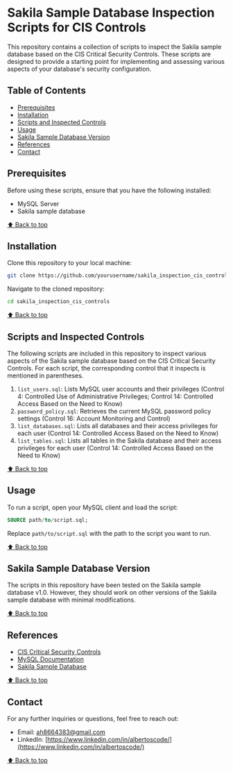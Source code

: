 # Sakila Sample Database Inspection Scripts for CIS Controls

This repository contains a collection of scripts to inspect the Sakila sample database based on the CIS Critical Security Controls. These scripts are designed to provide a starting point for implementing and assessing various aspects of your database's security configuration.

## Table of Contents

- [Prerequisites](#prerequisites)
- [Installation](#installation)
- [Scripts and Inspected Controls](#scripts-and-inspected-controls)
- [Usage](#usage)
- [Sakila Sample Database Version](#sakila-sample-database-version)
- [References](#references)
- [Contact](#contact)

## Prerequisites

Before using these scripts, ensure that you have the following installed:

- MySQL Server
- Sakila sample database

[⬆️ Back to top](#sakila-sample-database-inspection-scripts-for-cis-controls)

## Installation

Clone this repository to your local machine:

```bash
git clone https://github.com/yourusername/sakila_inspection_cis_controls.git
```

Navigate to the cloned repository:

```bash
cd sakila_inspection_cis_controls
```

[⬆️ Back to top](#sakila-sample-database-inspection-scripts-for-cis-controls)

## Scripts and Inspected Controls

The following scripts are included in this repository to inspect various aspects of the Sakila sample database based on the CIS Critical Security Controls. For each script, the corresponding control that it inspects is mentioned in parentheses.

1. `list_users.sql`: Lists MySQL user accounts and their privileges (Control 4: Controlled Use of Administrative Privileges; Control 14: Controlled Access Based on the Need to Know)
2. `password_policy.sql`: Retrieves the current MySQL password policy settings (Control 16: Account Monitoring and Control)
3. `list_databases.sql`: Lists all databases and their access privileges for each user (Control 14: Controlled Access Based on the Need to Know)
4. `list_tables.sql`: Lists all tables in the Sakila database and their access privileges for each user (Control 14: Controlled Access Based on the Need to Know)

[⬆️ Back to top](#sakila-sample-database-inspection-scripts-for-cis-controls)

## Usage

To run a script, open your MySQL client and load the script:

```sql
SOURCE path/to/script.sql;
```

Replace `path/to/script.sql` with the path to the script you want to run.

[⬆️ Back to top](#sakila-sample-database-inspection-scripts-for-cis-controls)

## Sakila Sample Database Version

The scripts in this repository have been tested on the Sakila sample database v1.0. However, they should work on other versions of the Sakila sample database with minimal modifications.

[⬆️ Back to top](#sakila-sample-database-inspection-scripts-for-cis-controls)

## References

- [CIS Critical Security Controls](https://www.cisecurity.org/controls/cis-controls-list/)
- [MySQL Documentation](https://dev.mysql.com/doc/)
- [Sakila Sample Database](https://dev.mysql.com/doc/sakila/en/)

[⬆️ Back to top](#sakila-sample-database-inspection-scripts-for-cis-controls)

## Contact

For any further inquiries or questions, feel free to reach out:

- Email: [ah8664383@gmail.com](ah8664383@gmail.com)
- LinkedIn: [https://www.linkedin.com/in/albertoscode/](https://www.linkedin.com/in/albertoscode/)

[⬆️ Back to top](#sakila-sample-database-inspection-scripts-for-cis-controls)